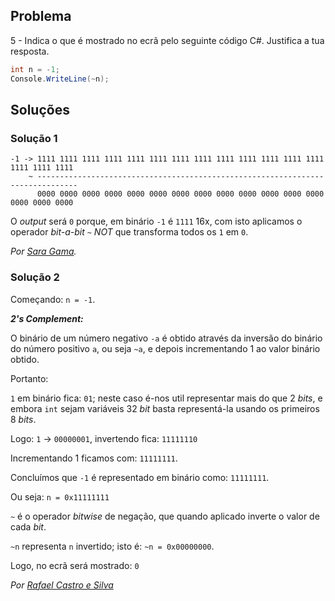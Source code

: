 ## Problema

5 - Indica o que é mostrado no ecrã pelo seguinte código C#. Justifica a tua
resposta.

```cs
int n = -1;
Console.WriteLine(~n);
```

## Soluções

### Solução 1

```
-1 -> 1111 1111 1111 1111 1111 1111 1111 1111 1111 1111 1111 1111 1111 1111 1111 1111
    ~ -------------------------------------------------------------------------------
      0000 0000 0000 0000 0000 0000 0000 0000 0000 0000 0000 0000 0000 0000 0000 0000
```

O _output_ será `0` porque, em binário `-1` é `1111` 16x, com isto aplicamos o 
operador _bit-a-bit_ `~` _NOT_ que transforma todos os `1` em `0`.

*Por [Sara Gama](https://github.com/serapinta).*

### Solução 2

Começando: `n = -1`.

***2's Complement:***

O binário de um número negativo `-a` é obtido através da inversão
do binário do número positivo `a`, ou seja `~a`, e depois incrementando
1 ao valor binário obtido.

Portanto:

`1` em binário fica: `01`; neste caso é-nos util representar
mais do que 2 _bits_, e embora `int` sejam variáveis 32 _bit_
basta representá-la usando os primeiros 8 _bits_.

Logo: `1` -> `00000001`, invertendo fica: `11111110`

Incrementando 1 ficamos com: `11111111`.

Concluímos que `-1` é representado em binário como: `11111111`.

Ou seja: `n = 0x11111111`

`~` é o operador _bitwise_ de negação, que quando aplicado inverte o
valor de cada _bit_.

`~n` representa `n` invertido; isto é: `~n = 0x00000000`.

Logo, no ecrã será mostrado: `0`

*Por [Rafael Castro e Silva](https://github.com/RafaelCS-Aula)*